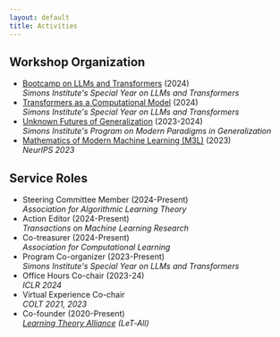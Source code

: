 ```yaml
---
layout: default
title: Activities
---
```


## Workshop Organization
* [Bootcamp on LLMs and Transformers](https://simons.berkeley.edu/workshops/special-year-large-language-models-transformers-part-1-boot-camp#simons-tabs) (2024)  
  _Simons Institute's Special Year on LLMs and Transformers_
* [Transformers as a Computational Model](https://simons.berkeley.edu/workshops/transformers-computational-model\#simons-tabs) (2024)  
  _Simons Institute's Special Year on LLMs and Transformers_
* [Unknown Futures of Generalization](https://simons.berkeley.edu/workshops/unknown-futures-generalization\#simons-tabs) (2023-2024)  
  _Simons Institute's Program on Modern Paradigms in Generalization_
* [Mathematics of Modern Machine Learning (M3L)](https://sites.google.com/view/m3l-2023/home) (2023)  
  _NeurIPS 2023_


## Service Roles
* Steering Committee Member (2024-Present)  
  _Association for Algorithmic Learning Theory_
* Action Editor (2024-Present)  
  _Transactions on Machine Learning Research_
* Co-treasurer (2024-Present)  
  _Association for Computational Learning_
* Program Co-organizer (2023-Present)  
  _Simons Institute's Special Year on LLMs and Transformers_
* Office Hours Co-chair (2023-24)  
  _ICLR 2024_ 
* Virtual Experience Co-chair  
  _COLT 2021, 2023_
* Co-founder (2020-Present)  
  _[Learning Theory Alliance](https://www.let-all.com) (LeT‐All)_